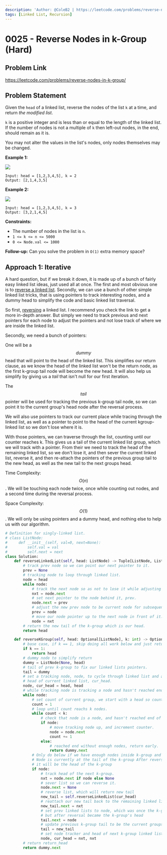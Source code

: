```yaml
---
description: 'Author: @ColeB2 | https://leetcode.com/problems/reverse-nodes-in-k-group/'
tags: [Linked List, Recursion]
---
```


# 0025 - Reverse Nodes in k-Group (Hard)

## Problem Link

https://leetcode.com/problems/reverse-nodes-in-k-group/

## Problem Statement

Given the `head` of a linked list, reverse the nodes of the list `k` at a time, and return _the modified list_.

`k` is a positive integer and is less than or equal to the length of the linked list. If the number of nodes is not a multiple of `k` then left-out nodes, in the end, should remain as it is.

You may not alter the values in the list's nodes, only nodes themselves may be changed.

**Example 1:**

![](https://assets.leetcode.com/uploads/2020/10/03/reverse_ex1.jpg)

```
Input: head = [1,2,3,4,5], k = 2
Output: [2,1,4,3,5]
```

**Example 2:**

![](https://assets.leetcode.com/uploads/2020/10/03/reverse_ex2.jpg)

```
Input: head = [1,2,3,4,5], k = 3
Output: [3,2,1,4,5]
```

**Constraints:**

- The number of nodes in the list is `n`.
- `1 <= k <= n <= 5000`
- `0 <= Node.val <= 1000`

**Follow-up:** Can you solve the problem in `O(1)` extra memory space?

## Approach 1: Iterative

A hard question, but if we break it down, it is made up of a bunch of fairly easy linked list ideas, just used all at once. The first and most obvious one is to [reverse a linked list](https://leetcodethehardway.com/solutions/0200-0299/reverse-linked-list-easy#problem-link). Secondly, we can use a bunch of other simple linked list tricks, that is using pointers to track interesting nodes, and a dummy head to simplify the code and basic linked list traversal.

So first, [reversing](https://leetcodethehardway.com/solutions/0200-0299/reverse-linked-list-easy#problem-link) a linked list. I recommend you check the link to get a more in-depth answer. But simply we need to track previous and next pointers for each node to adjust the pointers and not lose track of where we are inside the linked list.

Secondly, we need a bunch of pointers:

One will be a $$dummy$$ head that will point to the head of the linked list. This simplifies our return clause, as we know the head of the linked list won't be the return node, as the first k-group tail node will become the new head. It will also help us simplify by giving us a $tail$ that isn't null for our first iteration.

The $$tail$$ pointer will be used for tracking the previous k-group tail node, so we can point it to the current group's head node after the reversal process.

We will also use pointers to track our current place while tracing through the linked list, as well as a pointer to point to the head of the current kgroup- linked list so we don't lose where it is.

With those pointers, we can traverse through the list, counting until our counter reaches k. This gives us a tail of the current linked list group, which we will track with a pointer. From their we need to track the head of the remaining linked list, so we don't lose it, and then sever the current linked list, reverse it, and then re-attach the pointers of the previous group tail to the new head, as well as the new tail to the next groups head.

Time Complexity: $$O(n)$$. We will be touching each node twice, once while counting out nodes, and a second time during the reversal process.

Space Complexity: $$O(1)$$. We will only be using pointers and a dummy head, and nothing else to help us with our algorithm.

<Tabs>
<TabItem value="python" label="Python">
<SolutionAuthor name="@ColeB2"/>

```py
# Definition for singly-linked list.
# class ListNode:
#     def __init__(self, val=0, next=None):
#         self.val = val
#         self.next = next
class Solution:
    def reverseLinkedList(self, head: ListNode) -> Tuple[ListNode, ListNode]:
        # track prev node so we can point our next pointer to it.
        prev = None
        # tracking node to loop through linked list.
        node = head
        while node:
            # track the next node so as not to lose it while adjusting pointers.
            nxt = node.next
            # set next pointer to the node behind it, prev.
            node.next = prev
            # adjust the new prev node to be current node for subsequent loops.
            prev = node
            # move our node pointer up to the next node in front of it.
            node = nxt
        # return the new tail of the k-group which is our head.
        return head

    def reverseKGroup(self, head: Optional[ListNode], k: int) -> Optional[ListNode]:
        # base case, if k == 1, skip doing all work below and just return.
        if k == 1:
            return head
        # dummy node to simplify return
        dummy = ListNode(None, head)
        # tail of prev k-group to fix our linked lists pointers.
        tail = dummy
        # set a tracking node, node, to cycle through linked list and a
        # head of current linked list, cur_head.
        node, cur_head = head, head
        # while tracking node is tracking a node and hasn't reached end.
        while node:
            # set count of current group, we start with a head so count = 1.
            count = 1
            # loop until count reachs k nodes.
            while count < k:
                # check that node is a node, and hasn't reached end of list.
                if node:
                    # move tracking node up, and increment counter.
                    node = node.next
                    count += 1
                else:
                    # reached end without enough nodes, return early.
                    return dummy.next
            # Only do below if we have enough nodes inside k-group and haven't reached end.
            # Node is currently at the tail of the k-group After reversal
            # it will be the head of the k-group
            if node:
                # track head of the next k-group.
                nxt = node.next if node else None
                # sever list so we can reverse it.
                node.next = None
                # reverse list, which will return new tail
                new_tail = self.reverseLinkedList(cur_head)
                # reattach our new tail back to the remaining linked list.
                new_tail.next = nxt
                # set prev linked lists to node, which was once the k-group's tail,
                # but after reversal became the k-group's head
                tail.next = node
                # update previous k-group tail to be the current groups tail.
                tail = new_tail
                # set node tracker and head of next k-group linked list for next loop.
                node, cur_head = nxt, nxt
        # return return_head
        return dummy.next

```

</TabItem>
</Tabs>
